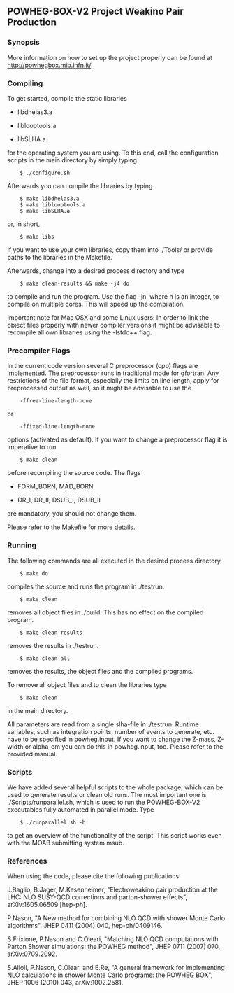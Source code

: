 ## POWHEG-BOX-V2 Project Weakino Pair Production

### Synopsis

More information on how to set up the project properly can be found at http://powhegbox.mib.infn.it/.

### Compiling
To get started, compile the static libraries

* libdhelas3.a

* liblooptools.a

* libSLHA.a

for the operating system you are using. To this end, call the configuration scripts in the main directory by simply typing

        $ ./configure.sh

Afterwards you can compile the libraries by typing

        $ make libdhelas3.a
        $ make liblooptools.a
        $ make libSLHA.a
        
or, in short, 

        $ make libs

If you want to use your own libraries, copy them into ./Tools/ or provide
paths to the libraries in the Makefile.

Afterwards, change into a desired process directory and type

        $ make clean-results && make -j4 do
        
to compile and run the program. Use the flag -jn, where n is an integer, to 
compile on multiple cores. This will speed up the compilation.

Important note for Mac OSX and some Linux users:
In order to link the object files properly with newer compiler versions
it might be advisable to recompile all own libraries using the -lstdc++ flag.


### Precompiler Flags
In the current code version several C preprocessor (cpp) flags are implemented.
The preprocessor runs in traditional mode for gfortran. Any restrictions of the 
file format, especially the limits on line length, apply for 
preprocessed output as well, so it might be advisable to use the 

        -ffree-line-length-none 
or 

        -ffixed-line-length-none

options (activated as default). If you want to change a preprocessor flag
it is imperative to run

        $ make clean

before recompiling the source code.
The flags

* FORM_BORN, MAD_BORN

* DR_I, DR_II, DSUB_I, DSUB_II

are mandatory, you should not change them.

Please refer to the Makefile for more details. 


### Running

The following commands are all executed in the desired process directory.

        $ make do

compiles the source and runs the program in ./testrun.

        $ make clean

removes all object files in ./build. This has no effect on the compiled program.

        $ make clean-results

removes the results in ./testrun.

        $ make clean-all

removes the results, the object files and the compiled programs.

To remove all object files and to clean the libraries type

        $ make clean

in the main directory.

All parameters are read from a single slha-file in ./testrun. Runtime variables, such as 
integration points, number of events to generate, etc. have to be specified in powheg.input.
If you want to change the Z-mass, Z-width or alpha_em you can do this in powheg.input, too.
Please refer to the provided manual.

### Scripts

We have added several helpful scripts to the whole package, which can be used to generate 
results or clean old runs. The most important one is ./Scripts/runparallel.sh, which is used 
to run the POWHEG-BOX-V2 executables fully automated in parallel mode. 
Type

        $ ./runparallel.sh -h

to get an overview of the functionality of the script. This script works even with the MOAB 
submitting system msub.


### References

When using the code, please cite the following publications:

J.Baglio, B.Jager, M.Kesenheimer, "Electroweakino pair production at the LHC: NLO SUSY-QCD corrections and parton-shower effects", arXiv:1605.06509 [hep-ph].

P.Nason, "A New method for combining NLO QCD with shower Monte Carlo algorithms", JHEP 0411 (2004) 040, hep-ph/0409146.  

S.Frixione, P.Nason and C.Oleari, "Matching NLO QCD computations with Parton Shower simulations: the POWHEG method", JHEP 0711 (2007) 070, arXiv:0709.2092. 

S.Alioli, P.Nason, C.Oleari and E.Re, "A general framework for implementing NLO calculations in shower Monte Carlo programs: the POWHEG BOX", JHEP 1006 (2010) 043, arXiv:1002.2581.

